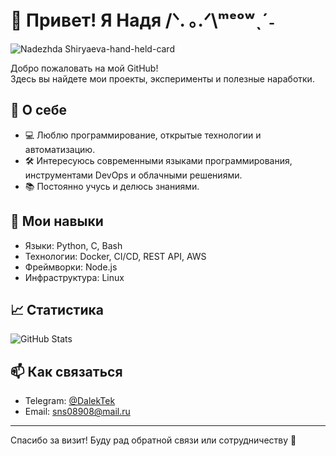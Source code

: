 # 👋 Привет! Я Надя /ᐠ. ｡.ᐟ\ᵐᵉᵒʷˎˊ˗

![Nadezhda Shiryaeva-hand-held-card](https://github.com/user-attachments/assets/b81f473d-a297-4893-8f83-2608c481b658)

Добро пожаловать на мой GitHub!  
Здесь вы найдете мои проекты, эксперименты и полезные наработки.

## 🚀 О себе

- 💻 Люблю программирование, открытые технологии и автоматизацию.
- 🛠️ Интересуюсь современными языками программирования, инструментами DevOps и облачными решениями.
- 📚 Постоянно учусь и делюсь знаниями.

## 🧰 Мои навыки

- Языки: Python, С, Bash
- Технологии: Docker, CI/CD, REST API, AWS
- Фреймворки: Node.js
- Инфраструктура: Linux

## 📈 Статистика

![GitHub Stats](https://github-readme-stats.vercel.app/api?username=DalekTek&show_icons=true&hide_title=true&theme=github_dark)

## 📫 Как связаться

- Telegram: [@DalekTek](https://t.me/DalekTek)
- Email: sns08908@mail.ru

---

Спасибо за визит! Буду рад обратной связи или сотрудничеству 🚀
